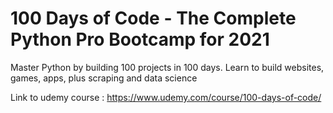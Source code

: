 # 100 Days of Code - The Complete Python Pro Bootcamp for 2021 
Master Python by building 100 projects in 100 days. Learn to build websites, games, apps, plus scraping and data science

Link to udemy course : https://www.udemy.com/course/100-days-of-code/
